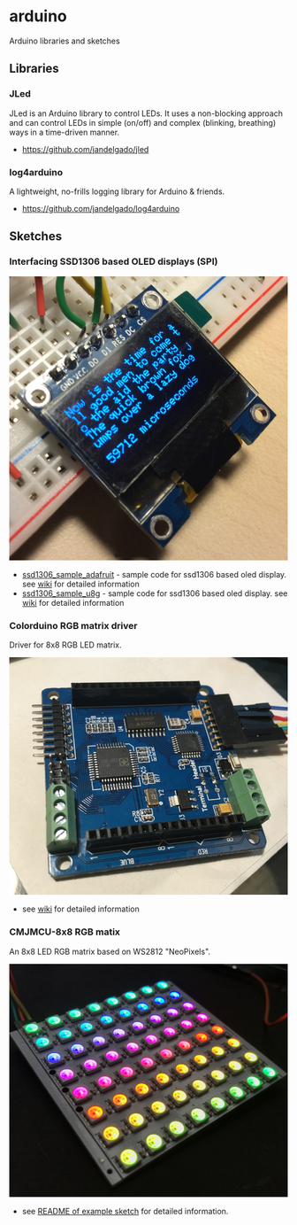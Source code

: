 # arduino

Arduino libraries and sketches

## Libraries

### JLed

JLed is an Arduino library to control LEDs. It uses a non-blocking approach and
can control LEDs in simple (on/off) and complex (blinking, breathing) ways in a
time-driven manner.

* https://github.com/jandelgado/jled

### log4arduino

A lightweight, no-frills logging library for Arduino & friends.

* https://github.com/jandelgado/log4arduino

## Sketches

### Interfacing SSD1306 based OLED displays (SPI)

![ssd1306](images/ssd1306.jpg)

* [ssd1306_sample_adafruit](ssd1306_sample_adafruit) - sample code for ssd1306 based oled display. see [wiki](http://github.com/jandelgado/arduino/wiki/SSD1306-based-OLED-connected-to-Arduino) for detailed information
* [ssd1306_sample_u8g](ssd1306_sample_u8g) - sample code for ssd1306 based oled display. see [wiki](http://github.com/jandelgado/arduino/wiki/SSD1306-based-OLED-connected-to-Arduino) for detailed information


### Colorduino RGB matrix driver

Driver for 8x8 RGB LED matrix.

![Colorduino](images/colorduino.JPG)

* see [wiki](https://github.com/jandelgado/arduino/wiki/Colorduino) for detailed information


### CMJMCU-8x8 RGB matix

An 8x8 LED RGB matrix based on WS2812 "NeoPixels".

![CJMCU-8*8](images/cjmcu-8x8/cjmcu.jpg)

* see [README of example sketch](cjmcu8x8_sample/README.md) for detailed information.
